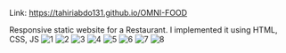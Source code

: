Link: https://tahiriabdo131.github.io/OMNI-FOOD

Responsive static website for a Restaurant. I implemented it using HTML, CSS, JS
![1](https://user-images.githubusercontent.com/56969009/131608501-f2ce7f58-4067-4d1e-ab45-da7c04c081a1.PNG)
![2](https://user-images.githubusercontent.com/56969009/131608520-6dfcfc71-e3ea-47b7-9392-31130fb1aa04.PNG)
![3](https://user-images.githubusercontent.com/56969009/131608534-342c784d-016f-4d23-8245-c308c99dac0d.PNG)
![4](https://user-images.githubusercontent.com/56969009/131608560-8e7540c8-d6cf-4ec0-8b77-41a0c0c60942.PNG)
![5](https://user-images.githubusercontent.com/56969009/131608564-0174b52e-51eb-45c3-ab11-80eda61f7adb.PNG)
![6](https://user-images.githubusercontent.com/56969009/131608573-dd18bd98-32bb-48ec-a4d6-f92fb02a103b.PNG)
![7](https://user-images.githubusercontent.com/56969009/131608585-f815d835-1da8-43d1-a897-562a4973b0e6.PNG)
![8](https://user-images.githubusercontent.com/56969009/131608984-44a361d2-45e6-4b71-94b7-67bd77c368cb.PNG)








